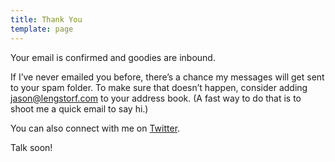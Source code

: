 ```yaml
---
title: Thank You
template: page
---
```


Your email is confirmed and goodies are inbound.

If I’ve never emailed you before, there’s a chance my messages will get sent to your spam folder. To make sure that doesn’t happen, consider adding <jason@lengstorf.com> to your address book. (A fast way to do that is to shoot me a quick email to say hi.)

You can also connect with me on [Twitter](https://twitter.com/jlengstorf).

Talk soon!
